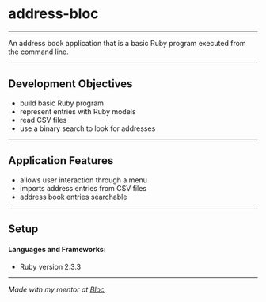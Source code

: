 # address-bloc
___
An address book application that is a basic Ruby program executed from the command line.

___
## Development Objectives
* build basic Ruby program
* represent entries with Ruby models
* read CSV files
* use a binary search to look for addresses
___
## Application Features
 * allows user interaction through a menu
 * imports address entries from CSV files
 * address book entries searchable
___
## Setup 

#### Languages and Frameworks: 
* Ruby version 2.3.3
___

_Made with my mentor at [Bloc](http://bloc.io)_
